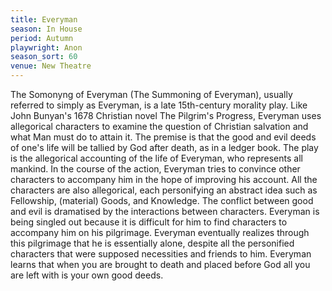 ```yaml
---
title: Everyman
season: In House
period: Autumn
playwright: Anon
season_sort: 60
venue: New Theatre
---
```


The Somonyng of Everyman (The Summoning of Everyman), usually referred to simply as Everyman, is a late 15th-century morality play. Like John Bunyan's 1678 Christian novel The Pilgrim's Progress, Everyman uses allegorical characters to examine the question of Christian salvation and what Man must do to attain it. The premise is that the good and evil deeds of one's life will be tallied by God after death, as in a ledger book. The play is the allegorical accounting of the life of Everyman, who represents all mankind. In the course of the action, Everyman tries to convince other characters to accompany him in the hope of improving his account. All the characters are also allegorical, each personifying an abstract idea such as Fellowship, (material) Goods, and Knowledge. The conflict between good and evil is dramatised by the interactions between characters. Everyman is being singled out because it is difficult for him to find characters to accompany him on his pilgrimage. Everyman eventually realizes through this pilgrimage that he is essentially alone, despite all the personified characters that were supposed necessities and friends to him. Everyman learns that when you are brought to death and placed before God all you are left with is your own good deeds.
